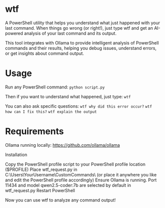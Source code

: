 # wtf
A PowerShell utility that helps you understand what just happened with your last command. When things go wrong (or right!), just type wtf and get an AI-powered analysis of your last command and its output.

This tool integrates with Ollama to provide intelligent analysis of PowerShell commands and their results, helping you debug issues, understand errors, or get insights about command output.

# Usage

Run any PowerShell command:
```python script.py```

Then if you want to understand what happened, just type:
```wtf```

You can also ask specific questions:
```wtf why did this error occur?```
```wtf how can I fix this?```
```wtf explain the output```

# Requirements
Ollama running locally: https://github.com/ollama/ollama


Installation

Copy the PowerShell profile script to your PowerShell profile location ($PROFILE)
Place wtf_request.py in C:\Users\YourUsername\CustomCommands\ (or place it anywhere you like and edit the PowerShell profile accordingly)
Ensure Ollama is running. Port 11434 and model qwen2.5-coder:7b are selected by default in wtf_request.py
Restart PowerShell

Now you can use wtf to analyze any command output!

